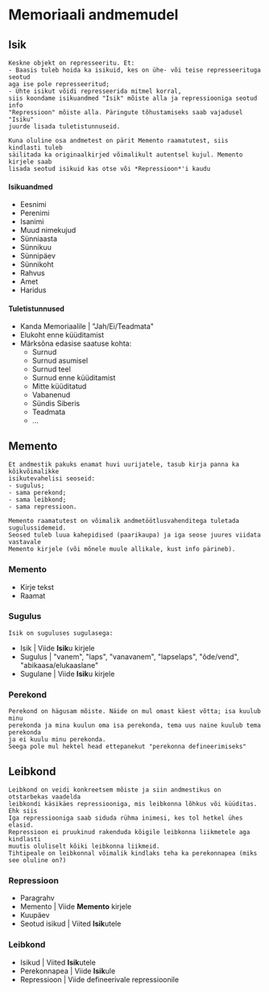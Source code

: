 # Memoriaali andmemudel

## Isik

    Keskne objekt on represseeritu. Et:
    - Baasis tuleb hoida ka isikuid, kes on ühe- või teise represseerituga seotud
    aga ise pole represseeritud;
    - Ühte isikut võidi represseerida mitmel korral,
    siis koondame isikuandmed "Isik" mõiste alla ja repressiooniga seotud info
    "Repressioon" mõiste alla. Päringute tõhustamiseks saab vajadusel "Isiku"
    juurde lisada tuletistunnuseid.

    Kuna oluline osa andmetest on pärit Memento raamatutest, siis kindlasti tuleb
    säilitada ka originaalkirjed võimalikult autentsel kujul. Memento kirjele saab
    lisada seotud isikuid kas otse või *Repressioon*'i kaudu

#### Isikuandmed
- Eesnimi
- Perenimi
- Isanimi
- Muud nimekujud
- Sünniaasta
- Sünnikuu
- Sünnipäev
- Sünnikoht
- Rahvus
- Amet
- Haridus

#### Tuletistunnused
- Kanda Memoriaalile | "Jah/Ei/Teadmata"
- Elukoht enne küüditamist
- Märksõna edasise saatuse kohta:
    - Surnud
    - Surnud asumisel
    - Surnud teel
    - Surnud enne küüditamist
    - Mitte küüditatud
    - Vabanenud
    - Sündis Siberis
    - Teadmata
    - ...


## Memento

    Et andmestik pakuks enamat huvi uurijatele, tasub kirja panna ka kõikvõimalikke
    isikutevahelisi seoseid:
    - sugulus;
    - sama perekond;
    - sama leibkond;
    - sama repressioon.

    Memento raamatutest on võimalik andmetöötlusvahenditega tuletada sugulussidemeid.
    Seosed tuleb luua kahepidised (paarikaupa) ja iga seose juures viidata vastavale
    Memento kirjele (või mõnele muule allikale, kust info pärineb).


### Memento
- Kirje tekst
- Raamat  


### Sugulus
    Isik on suguluses sugulasega:

- Isik | Viide **Isik**u kirjele
- Sugulus | "vanem", "laps", "vanavanem", "lapselaps", "õde/vend", "abikaasa/elukaaslane"
- Sugulane | Viide **Isik**u kirjele


### Perekond
    Perekond on hägusam mõiste. Näide on mul omast käest võtta; isa kuulub minu
    perekonda ja mina kuulun oma isa perekonda, tema uus naine kuulub tema perekonda
    ja ei kuulu minu perekonda.
    Seega pole mul hektel head ettepanekut "perekonna defineerimiseks"

## Leibkond
    Leibkond on veidi konkreetsem mõiste ja siin andmestikus on otstarbekas vaadelda
    leibkondi käsikäes repressiooniga, mis leibkonna lõhkus või küüditas. Ehk siis
    Iga repressiooniga saab siduda rühma inimesi, kes tol hetkel ühes elasid.
    Repressioon ei pruukinud rakenduda kõigile leibkonna liikmetele aga kindlasti
    muutis oluliselt kõiki leibkonna liikmeid.
    Tihtipeale on leibkonnal võimalik kindlaks teha ka perekonnapea (miks see oluline on?)

### Repressioon
- Paragrahv
- Memento | Viide **Memento** kirjele
- Kuupäev
- Seotud isikud | Viited **Isik**utele


### Leibkond
- Isikud | Viited **Isik**utele
- Perekonnapea | Viide **Isik**ule
- Repressioon | Viide defineerivale repressioonile
